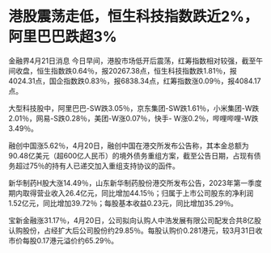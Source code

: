 # 港股震荡走低，恒生科技指数跌近2%，阿里巴巴跌超3%

金融界4月21日消息
今日早间，港股市场低开后震荡，红筹指数相对较强，截至午间收盘，恒生指数跌0.64％，报20267.38点，恒生科技指数跌1.81％，报4024.31点，国企指数跌0.83％，报6838.34点，红筹指数涨0.09％，报4084.17点。

大型科技股中，阿里巴巴-SW跌3.05％，京东集团-SW跌1.61％，小米集团-W跌2.01％，网易-S跌0.28％，美团-W涨0.07％，快手-
W涨0.2％，哔哩哔哩-W跌3.49％。

融创中国涨5.62％，4月20日，融创中国在港交所发布公告称，其本金总额为90.48亿美元（超600亿人民币）的境外债务重组方案，截至公告日期，占现有债务超过75％的持有人已递交加入重组支持协议的函件。

新华制药H股大涨14.49％，山东新华制药股份港交所发布公告，2023年第一季度期内取得营业收入26.4亿元，同比增加44.15％；归属于上市公司股东的净利润1.52亿元，同比增加39.72％；每股基本收益0.23元，同比增加35.29％。

宝新金融涨31.17％，4月20日，公司拟向认购人中浩发展有限公司配发合共8亿股认购股份，占经扩大后公司股份约29.85％。每股认购价0.281港元，较3月31日收市价每股0.17港元溢价约65.29％。

